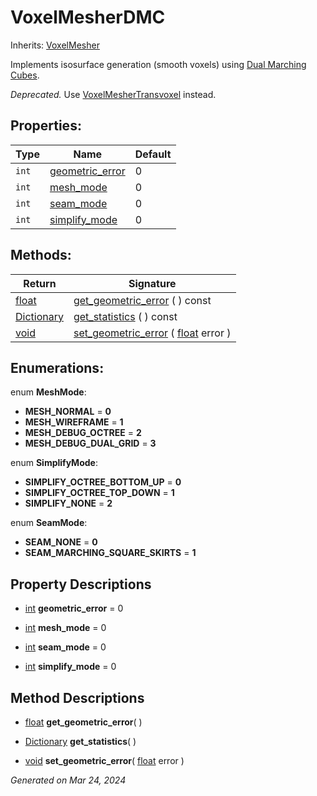 # VoxelMesherDMC

Inherits: [VoxelMesher](VoxelMesher.md)

Implements isosurface generation (smooth voxels) using [Dual Marching Cubes](https://www.volume-gfx.com/volume-rendering/dual-marching-cubes/).

*Deprecated.* Use [VoxelMesherTransvoxel](VoxelMesherTransvoxel.md) instead.

## Properties: 


Type   | Name                                   | Default 
------ | -------------------------------------- | --------
`int`  | [geometric_error](#i_geometric_error)  | 0       
`int`  | [mesh_mode](#i_mesh_mode)              | 0       
`int`  | [seam_mode](#i_seam_mode)              | 0       
`int`  | [simplify_mode](#i_simplify_mode)      | 0       
<p></p>

## Methods: 


Return                                                                              | Signature                                                                                                                         
----------------------------------------------------------------------------------- | ----------------------------------------------------------------------------------------------------------------------------------
[float](https://docs.godotengine.org/en/stable/classes/class_float.html)            | [get_geometric_error](#i_get_geometric_error) ( ) const                                                                           
[Dictionary](https://docs.godotengine.org/en/stable/classes/class_dictionary.html)  | [get_statistics](#i_get_statistics) ( ) const                                                                                     
[void](#)                                                                           | [set_geometric_error](#i_set_geometric_error) ( [float](https://docs.godotengine.org/en/stable/classes/class_float.html) error )  
<p></p>

## Enumerations: 

enum **MeshMode**: 

- <span id="i_MESH_NORMAL"></span>**MESH_NORMAL** = **0**
- <span id="i_MESH_WIREFRAME"></span>**MESH_WIREFRAME** = **1**
- <span id="i_MESH_DEBUG_OCTREE"></span>**MESH_DEBUG_OCTREE** = **2**
- <span id="i_MESH_DEBUG_DUAL_GRID"></span>**MESH_DEBUG_DUAL_GRID** = **3**

enum **SimplifyMode**: 

- <span id="i_SIMPLIFY_OCTREE_BOTTOM_UP"></span>**SIMPLIFY_OCTREE_BOTTOM_UP** = **0**
- <span id="i_SIMPLIFY_OCTREE_TOP_DOWN"></span>**SIMPLIFY_OCTREE_TOP_DOWN** = **1**
- <span id="i_SIMPLIFY_NONE"></span>**SIMPLIFY_NONE** = **2**

enum **SeamMode**: 

- <span id="i_SEAM_NONE"></span>**SEAM_NONE** = **0**
- <span id="i_SEAM_MARCHING_SQUARE_SKIRTS"></span>**SEAM_MARCHING_SQUARE_SKIRTS** = **1**


## Property Descriptions

- [int](https://docs.godotengine.org/en/stable/classes/class_int.html)<span id="i_geometric_error"></span> **geometric_error** = 0


- [int](https://docs.godotengine.org/en/stable/classes/class_int.html)<span id="i_mesh_mode"></span> **mesh_mode** = 0


- [int](https://docs.godotengine.org/en/stable/classes/class_int.html)<span id="i_seam_mode"></span> **seam_mode** = 0


- [int](https://docs.godotengine.org/en/stable/classes/class_int.html)<span id="i_simplify_mode"></span> **simplify_mode** = 0


## Method Descriptions

- [float](https://docs.godotengine.org/en/stable/classes/class_float.html)<span id="i_get_geometric_error"></span> **get_geometric_error**( ) 


- [Dictionary](https://docs.godotengine.org/en/stable/classes/class_dictionary.html)<span id="i_get_statistics"></span> **get_statistics**( ) 


- [void](#)<span id="i_set_geometric_error"></span> **set_geometric_error**( [float](https://docs.godotengine.org/en/stable/classes/class_float.html) error ) 


_Generated on Mar 24, 2024_
